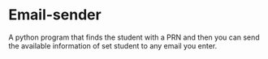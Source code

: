 # Email-sender
A python program that finds the student with a PRN and then you can send the available information of set student to any email you enter.
